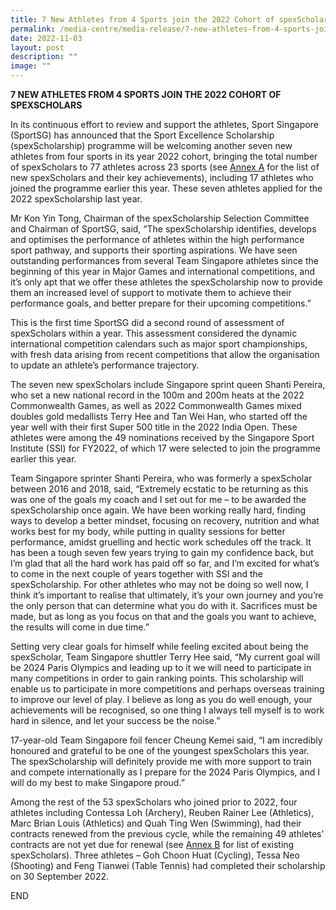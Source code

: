 ```yaml
---
title: 7 New Athletes from 4 Sports join the 2022 Cohort of spexScholars
permalink: /media-centre/media-release/7-new-athletes-from-4-sports-join-the-2022-cohort-of-spexscholars/
date: 2022-11-03
layout: post
description: ""
image: ""
---
```

**7 NEW ATHLETES FROM 4 SPORTS JOIN THE 2022 COHORT OF SPEXSCHOLARS**

In its continuous effort to review and support the athletes, Sport Singapore (SportSG) has announced that the Sport Excellence Scholarship (spexScholarship) programme will be welcoming another seven new athletes from four sports in its year 2022 cohort, bringing the total number of spexScholars to 77 athletes across 23 sports (see [Annex A](/files/Media%20Centre/Media%20Release/2022/Annex%20A.pdf) for the list of new spexScholars and their key achievements), including 17 athletes who joined the programme earlier this year. These seven athletes applied for the 2022 spexScholarship last year. 

Mr Kon Yin Tong, Chairman of the spexScholarship Selection Committee and Chairman of SportSG, said, “The spexScholarship identifies, develops and optimises the performance of athletes within the high performance sport pathway, and supports their sporting aspirations. We have seen outstanding performances from several Team Singapore athletes since the beginning of this year in Major Games and international competitions, and it’s only apt that we offer these athletes the spexScholarship now to provide them an increased level of support to motivate them to achieve their performance goals, and better prepare for their upcoming competitions.”

This is the first time SportSG did a second round of assessment of spexScholars within a year. This assessment considered the dynamic international competition calendars such as major sport championships, with fresh data arising from recent competitions that allow the organisation to update an athlete’s performance trajectory.

The seven new spexScholars include Singapore sprint queen Shanti Pereira, who set a new national record in the 100m and 200m heats at the 2022 Commonwealth Games, as well as 2022 Commonwealth Games mixed doubles gold medallists Terry Hee and Tan Wei Han, who started off the year well with their first Super 500 title in the 2022 India Open. These athletes were among the 49 nominations received by the Singapore Sport Institute (SSI) for FY2022, of which 17 were selected to join the programme earlier this year.

Team Singapore sprinter Shanti Pereira, who was formerly a spexScholar between 2016 and 2018, said, “Extremely ecstatic to be returning as this was one of the goals my coach and I set out for me – to be awarded the spexScholarship once again. We have been working really hard, finding ways to develop a better mindset, focusing on recovery, nutrition and what works best for my body, while putting in quality sessions for better performance, amidst gruelling and hectic work schedules off the track. It has been a tough seven few years trying to gain my confidence back, but I’m glad that all the hard work has paid off so far, and I’m excited for what’s to come in the next couple of years together with SSI and the spexScholarship. For other athletes who may not be doing so well now, I think it’s important to realise that ultimately, it’s your own journey and you’re the only person that can determine what you do with it. Sacrifices must be made, but as long as you focus on that and the goals you want to achieve, the results will come in due time.”

Setting very clear goals for himself while feeling excited about being the spexScholar, Team Singapore shuttler Terry Hee said, “My current goal will be 2024 Paris Olympics and leading up to it we will need to participate in many competitions in order to gain ranking points. This scholarship will enable us to participate in more competitions and perhaps overseas training to improve our level of play. I believe as long as you do well enough, your achievements will be recognised, so one thing I always tell myself is to work hard in silence, and let your success be the noise.”

17-year-old Team Singapore foil fencer Cheung Kemei said, “I am incredibly honoured and grateful to be one of the youngest spexScholars this year. The spexScholarship will definitely provide me with more support to train and compete internationally as I prepare for the 2024 Paris Olympics, and I will do my best to make Singapore proud.”

Among the rest of the 53 spexScholars who joined prior to 2022, four athletes including Contessa Loh (Archery), Reuben Rainer Lee (Athletics), Marc Brian Louis (Athletics) and Quah Ting Wen (Swimming), had their contracts renewed from the previous cycle, while the remaining 49 athletes’ contracts are not yet due for renewal (see [Annex B](/files/Media%20Centre/Media%20Release/2022/Annex%20B.pdf) for list of existing spexScholars). Three athletes – Goh Choon Huat (Cycling), Tessa Neo (Shooting) and Feng Tianwei (Table Tennis) had completed their scholarship on 30 September 2022. 

END